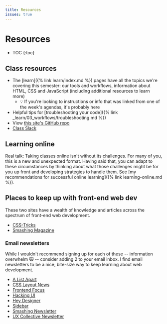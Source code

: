 ```yaml
---
title: Resources
issues: true
---
```


Resources
=========

* TOC
{:toc}

## Class resources
- The [learn]({% link learn/index.md %}) pages have all the topics we're covering this semester: our tools and workflows, information about HTML, CSS and JavaScript (including additional resources to learn more)
  - <span class="emoji">💡</span> If you're looking to instructions or info that was linked from one of the week's agendas, it's probably here
- Helpful tips for [troubleshooting your code]({% link _learn/03_workflows/troubleshooting.md %})
- View [this site's GitHub repo](https://github.com/mica-web/mica-web.github.io)
- [Class Slack](https://mica-web.slack.com/)

## Learning online
Real talk: Taking classes online isn't without its challenges. For many of you, this is a new and unexpected format. Having said that, you can adapt to these circumstances by thinking about what those challenges might be for you up front and developing strategies to handle them. See [my recommendations for successful online learning]({% link learning-online.md %}).

## Places to keep up with front-end web dev
These two sites have a wealth of knowledge and articles across the spectrum of front-end web development.
- [CSS-Tricks](https://css-tricks.com/)
- [Smashing Magazine](https://www.smashingmagazine.com/)

### Email newsletters
While I wouldn't recommend signing up for each of these -- information overwhelm <span class="emoji">🙀</span> -- consider adding 2 to your email inbox. I find email newsletters to be a nice, bite-size way to keep learning about web development.

- [A List Apart](https://alistapart.com/email-signup/)
- [CSS Layout News](http://csslayout.news/)
- [Frontend Focus](https://frontendfoc.us/)
- [Hacking UI](http://hackingui.com/sign-up/)
- [Hey Designer](https://heydesigner.com/)
- [Sidebar](https://sidebar.io/)
- [Smashing Newsletter](https://www.smashingmagazine.com/the-smashing-newsletter/)
- [UX Collective Newsletter](https://newsletter.uxdesign.cc/)
